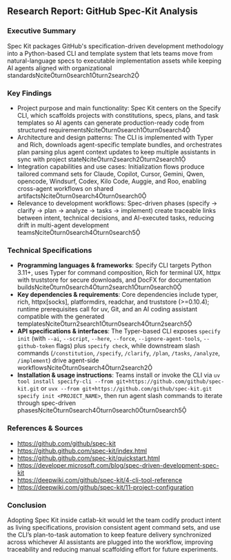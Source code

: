 ## Research Report: GitHub Spec-Kit Analysis

### Executive Summary
Spec Kit packages GitHub's specification-driven development methodology into a Python-based CLI and template system that lets teams move from natural-language specs to executable implementation assets while keeping AI agents aligned with organizational standardsciteturn0search1turn2search2

### Key Findings
- Project purpose and main functionality: Spec Kit centers on the Specify CLI, which scaffolds projects with constitutions, specs, plans, and task templates so AI agents can generate production-ready code from structured requirementsciteturn0search1turn0search4
- Architecture and design patterns: The CLI is implemented with Typer and Rich, downloads agent-specific template bundles, and orchestrates plan parsing plus agent context updates to keep multiple assistants in sync with project stateciteturn2search2turn2search1
- Integration capabilities and use cases: Initialization flows produce tailored command sets for Claude, Copilot, Cursor, Gemini, Qwen, opencode, Windsurf, Codex, Kilo Code, Auggie, and Roo, enabling cross-agent workflows on shared artifactsciteturn0search4turn0search0
- Relevance to development workflows: Spec-driven phases (specify → clarify → plan → analyze → tasks → implement) create traceable links between intent, technical decisions, and AI-executed tasks, reducing drift in multi-agent development teamsciteturn0search4turn0search5

### Technical Specifications
- **Programming languages & frameworks**: Specify CLI targets Python 3.11+, uses Typer for command composition, Rich for terminal UX, httpx with truststore for secure downloads, and DocFX for documentation buildsciteturn0search4turn2search1turn0search0
- **Key dependencies & requirements**: Core dependencies include typer, rich, httpx[socks], platformdirs, readchar, and truststore (>=0.10.4); runtime prerequisites call for uv, Git, and an AI coding assistant compatible with the generated templatesciteturn2search1turn0search4turn2search5
- **API specifications & interfaces**: The Typer-based CLI exposes `specify init` (with `--ai`, `--script`, `--here`, `--force`, `--ignore-agent-tools`, `--github-token` flags) plus `specify check`, while downstream slash commands (`/constitution`, `/specify`, `/clarify`, `/plan`, `/tasks`, `/analyze`, `/implement`) drive agent-side workflowsciteturn0search4turn2search2
- **Installation & usage instructions**: Teams install or invoke the CLI via `uv tool install specify-cli --from git+https://github.com/github/spec-kit.git` or `uvx --from git+https://github.com/github/spec-kit.git specify init <PROJECT_NAME>`, then run agent slash commands to iterate through spec-driven phasesciteturn0search4turn0search0turn0search5

### References & Sources
- https://github.com/github/spec-kit
- https://github.github.com/spec-kit/index.html
- https://github.github.com/spec-kit/quickstart.html
- https://developer.microsoft.com/blog/spec-driven-development-spec-kit
- https://deepwiki.com/github/spec-kit/4-cli-tool-reference
- https://deepwiki.com/github/spec-kit/11-project-configuration

### Conclusion
Adopting Spec Kit inside catlab-kit would let the team codify product intent as living specifications, provision consistent agent command sets, and use the CLI’s plan-to-task automation to keep feature delivery synchronized across whichever AI assistants are plugged into the workflow, improving traceability and reducing manual scaffolding effort for future experiments.
